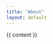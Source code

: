 ```yaml
---
title: "About"
layout: default
---
```

<div class="post-container">
    <div class="post">
        {{ content }}
    </div>
</div>